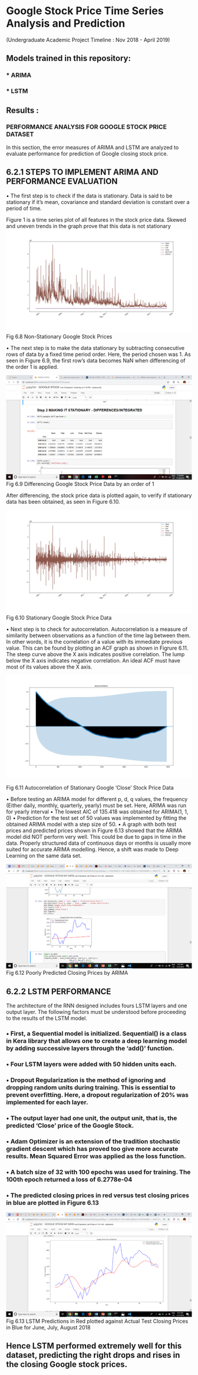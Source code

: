 # Google Stock Price Time Series Analysis and Prediction
(Undergraduate Academic Project Timeline : Nov 2018 - April 2019)

## Models trained in this repository:
### * ARIMA 
### * LSTM

## Results :
### PERFORMANCE ANALYSIS FOR GOOGLE STOCK PRICE DATASET
In this section, the error measures of ARIMA and LSTM are analyzed to evaluate performance for prediction of Google closing stock price.

## 6.2.1	STEPS TO IMPLEMENT ARIMA AND PERFORMANCE EVALUATION
•	The first step is to check if the data is stationary.  Data is said to be stationary if it’s mean, covariance and standard deviation is constant over a period of time. 

Figure 1 is a time series plot of all features in the stock price data. Skewed and uneven trends in the graph prove that this data is not stationary
![Image](ReadMe_Results_Images/NonStationary.png)
Fig 6.8 Non-Stationary Google Stock Prices 

•	The next step is to make the data stationary by subtracting consecutive rows of data by a fixed time period order. Here, the period chosen was 1. As seen in Figure 6.9, the first row’s data becomes NaN when differencing of the order 1 is applied.

![Image](ReadMe_Results_Images/Differencing.png) 
Fig 6.9 Differencing Google Stock Price Data by an order of 1 

After differencing, the stock price data is plotted again, to verify if stationary data has been obtained, as seen in Figure 6.10.
 
![Image](ReadMe_Results_Images/Stationary.png) 
Fig 6.10 Stationary Google Stock Price Data  

•	Next step is to check for autocorrelation. Autocorrelation is a measure of similarity between observations as a function of the time lag between them. In other words, it is the correlation of a value with its immediate previous value. This can be found by plotting an ACF graph as shown in Figrure 6.11. The steep curve above the X axis indicates positive correlation. The lump below the X axis indicates negative correlation. An ideal ACF must have most of its values above the X axis. 

![Image](ReadMe_Results_Images/ACF.png)

Fig 6.11 Autocorrelation of Stationary Google ‘Close’ Stock Price Data

•	Before testing an ARIMA model for different p, d, q values, the frequency (Either daily, monthly, quarterly, yearly) must be set. Here, ARIMA was run for yearly interval
•	The lowest AIC of 135.418 was obtained for ARIMA(1, 1, 0)
•	Prediction for the test set of 50 values was implemented by fitting the obtained ARIMA model with a step size of 50.
•	A graph with both test prices and predicted prices shown in Figure 6.13 showed that the ARIMA model did NOT perform very well. This could be due to gaps in time in the data. Properly structured data of continuous days or months is usually more suited for accurate ARIMA modelling. Hence, a shift was made to Deep Learning on the same data set.

![Image](ReadMe_Results_Images/ARIMAPoorPerformance.png)
Fig 6.12 Poorly Predicted Closing Prices by ARIMA


## 6.2.2	LSTM PERFORMANCE

The architecture of the RNN designed includes fours LSTM layers and one output layer. The following factors must be understood before proceeding to the results of the LSTM model.
### •	First, a Sequential model is initialized. Sequential() is a class in Kera library that allows one to create a deep learning model by adding successive layers through the ‘add()’ function.
### •	Four LSTM layers were added with 50 hidden units each. 
### •	Dropout Regularization is the method of ignoring and dropping random units during training. This is essential to prevent overfitting. Here, a dropout regularization of 20% was implemented for each layer.
### •	The output layer had one unit, the output unit, that is, the predicted ‘Close’ price of the Google Stock.
### •	Adam Optimizer is an extension of the tradition stochastic gradient descent which has proved too give more accurate results. Mean Squared Error was applied as the loss function.
### •	A batch size of 32 with 100 epochs was used for training. The 100th epoch returned a loss of 6.2778e-04
### •	The predicted closing prices in red versus test closing prices in blue are plotted in Figure 6.13

![Image](ReadMe_Results_Images/LSTMPerformance.png) 
Fig 6.13 LSTM Predictions in Red plotted against Actual Test Closing Prices in Blue for June, July, August 2018

## Hence LSTM performed extremely well for this dataset, predicting the right drops and rises in the closing Google stock prices.
